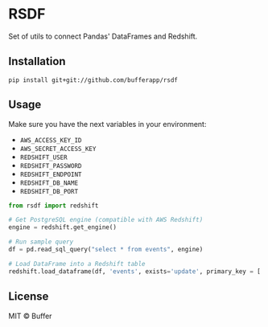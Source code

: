# RSDF

Set of utils to connect Pandas' DataFrames and Redshift.

## Installation

`pip install git+git://github.com/bufferapp/rsdf`

## Usage

Make sure you have the next variables in your environment:
- `AWS_ACCESS_KEY_ID`
- `AWS_SECRET_ACCESS_KEY`
- `REDSHIFT_USER`
- `REDSHIFT_PASSWORD`
- `REDSHIFT_ENDPOINT`
- `REDSHIFT_DB_NAME`
- `REDSHIFT_DB_PORT`

```python
from rsdf import redshift

# Get PostgreSQL engine (compatible with AWS Redshift)
engine = redshift.get_engine()

# Run sample query
df = pd.read_sql_query("select * from events", engine)

# Load DataFrame into a Redshift table
redshift.load_dataframe(df, 'events', exists='update', primary_key = ['id'])
```

## License

MIT © Buffer
